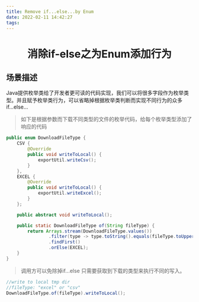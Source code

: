 ```yaml
---
title: Remove if...else...by Enum
date: 2022-02-11 14:42:27
tags:
---
```


# <center> 消除if-else之为Enum添加行为 </center>

## 场景描述

Java提供枚举类给了开发者更可读的代码实现，我们可以将很多字段作为枚举类型。并且赋予枚举类行为，可以省略掉根据枚举类判断而实现不同行为的众多if...else...

> 如下是根据参数而下载不同类型的文件的枚举代码，给每个枚举类型添加了响应的代码

```java
public enum DownloadFileType {
    CSV {
        @Override
        public void writeToLocal() {
            exportUtil.writeCsv();
        }
    },
    EXCEL {
        @Override
        public void writeToLocal() {
            exportUtil.writeExcel();
        }
    };

    public abstract void writeToLocal();

    public static DownloadFileType of(String fileType) {
        return Arrays.stream(DownloadFileType.values())
                .filter(type -> type.toString().equals(fileType.toUpperCase(Locale.ROOT)))
                .findFirst()
                .orElse(EXCEL);
    }
}
```

> 调用方可以免除掉if...else  只需要获取到下载的类型来执行不同的写入。

```java
//write to local tmp dir
//fileType: "excel" or "csv"
DownloadFileType.of(fileType).writeToLocal();
    
```

